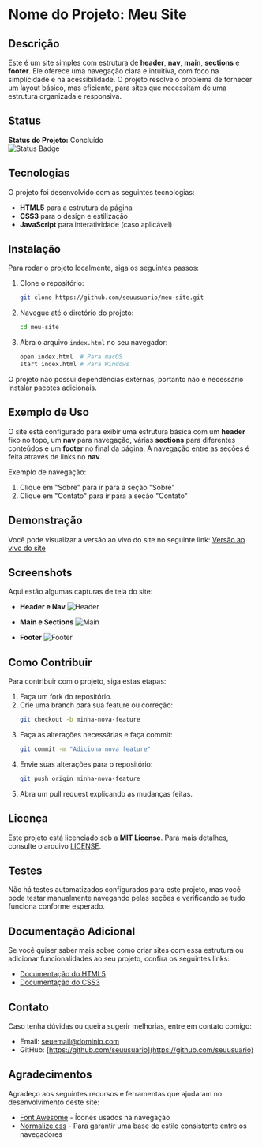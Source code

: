 # Nome do Projeto: Meu Site

## Descrição
Este é um site simples com estrutura de **header**, **nav**, **main**, **sections** e **footer**. Ele oferece uma navegação clara e intuitiva, com foco na simplicidade e na acessibilidade. O projeto resolve o problema de fornecer um layout básico, mas eficiente, para sites que necessitam de uma estrutura organizada e responsiva.

## Status
**Status do Projeto:** Concluído  
![Status Badge](https://img.shields.io/badge/status-concluído-brightgreen)

## Tecnologias
O projeto foi desenvolvido com as seguintes tecnologias:
- **HTML5** para a estrutura da página
- **CSS3** para o design e estilização
- **JavaScript** para interatividade (caso aplicável)

## Instalação

Para rodar o projeto localmente, siga os seguintes passos:

1. Clone o repositório:
    ```bash
    git clone https://github.com/seuusuario/meu-site.git
    ```

2. Navegue até o diretório do projeto:
    ```bash
    cd meu-site
    ```

3. Abra o arquivo `index.html` no seu navegador:
    ```bash
    open index.html  # Para macOS
    start index.html # Para Windows
    ```

O projeto não possui dependências externas, portanto não é necessário instalar pacotes adicionais.

## Exemplo de Uso

O site está configurado para exibir uma estrutura básica com um **header** fixo no topo, um **nav** para navegação, várias **sections** para diferentes conteúdos e um **footer** no final da página. A navegação entre as seções é feita através de links no **nav**.

Exemplo de navegação:
1. Clique em "Sobre" para ir para a seção "Sobre"
2. Clique em "Contato" para ir para a seção "Contato"

## Demonstração

Você pode visualizar a versão ao vivo do site no seguinte link:
[Versão ao vivo do site](https://www.seusite.com)

## Screenshots

Aqui estão algumas capturas de tela do site:

- **Header e Nav**
![Header](https://via.placeholder.com/800x200?text=Header+e+Nav)

- **Main e Sections**
![Main](https://via.placeholder.com/800x600?text=Main+e+Sections)

- **Footer**
![Footer](https://via.placeholder.com/800x200?text=Footer)

## Como Contribuir

Para contribuir com o projeto, siga estas etapas:

1. Faça um fork do repositório.
2. Crie uma branch para sua feature ou correção:
    ```bash
    git checkout -b minha-nova-feature
    ```
3. Faça as alterações necessárias e faça commit:
    ```bash
    git commit -m "Adiciona nova feature"
    ```
4. Envie suas alterações para o repositório:
    ```bash
    git push origin minha-nova-feature
    ```
5. Abra um pull request explicando as mudanças feitas.

## Licença

Este projeto está licenciado sob a **MIT License**. Para mais detalhes, consulte o arquivo [LICENSE](LICENSE).

## Testes

Não há testes automatizados configurados para este projeto, mas você pode testar manualmente navegando pelas seções e verificando se tudo funciona conforme esperado.

## Documentação Adicional

Se você quiser saber mais sobre como criar sites com essa estrutura ou adicionar funcionalidades ao seu projeto, confira os seguintes links:

- [Documentação do HTML5](https://developer.mozilla.org/pt-BR/docs/Web/HTML)
- [Documentação do CSS3](https://developer.mozilla.org/pt-BR/docs/Web/CSS)

## Contato

Caso tenha dúvidas ou queira sugerir melhorias, entre em contato comigo:

- Email: seuemail@dominio.com
- GitHub: [https://github.com/seuusuario](https://github.com/seuusuario)

## Agradecimentos

Agradeço aos seguintes recursos e ferramentas que ajudaram no desenvolvimento deste site:

- [Font Awesome](https://fontawesome.com/) - Ícones usados na navegação
- [Normalize.css](https://necolas.github.io/normalize.css/) - Para garantir uma base de estilo consistente entre os navegadores
